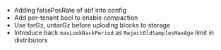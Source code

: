 * Adding falsePosRate of sbf into config
* Add per-tenant bool to enable compaction
* Use tarGz, untarGz before uploding blocks to storage
* Introduce back `maxLookBackPeriod` as `RejectOldSamplesMaxAge` limit in distributors
